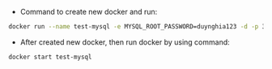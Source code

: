 - Command to create new docker and run:

```bash
docker run --name test-mysql -e MYSQL_ROOT_PASSWORD=duynghia123 -d -p 3307:3306 mysql:8.0.31
```

- After created new docker, then run docker by using command:

```bash
docker start test-mysql
```
